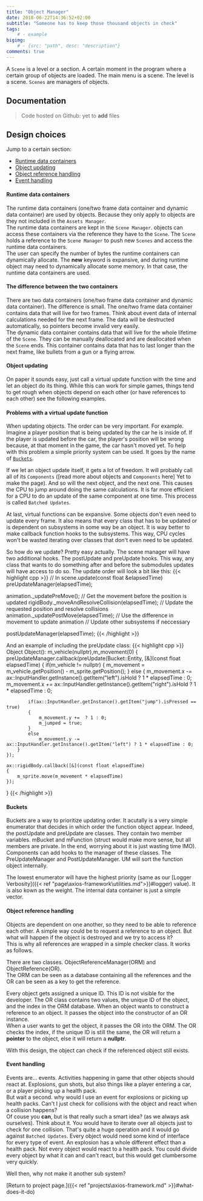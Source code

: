```yaml
---
title: "Object Manager"
date: 2018-06-22T14:36:52+02:00
subtitle: "Someone has to keep those thousand objects in check"
tags: 
    # - example
bigimg: 
    # - {src: "path", desc: "description"}
comments: true
---
```

A `Scene` is a level or a section. A certain moment in the program where a certain group of objects are loaded. The main menu is a scene. The level is a scene. `Scenes` are managers of objects.
<!--more-->
 
## Documentation
<!-- > Github files: [Header](https://github.com/antjowie/Axios-framework/blob/master/include/Axios/SceneManager.h) and [Source](https://github.com/antjowie/Axios-framework/blob/master/src/Axios/SceneManager.cpp) -->
> Code hosted on Github: yet to **add** files

## Design choices
Jump to a certain section:

- [Runtime data containers](#runtime-data-containers)
- [Object updating](#object-updating)
- [Object reference handling](#object-reference-handling)
- [Event handling](#event-handling)

#### Runtime data containers
The runtime data containers (one/two frame data container and dynamic data container) are used by objects. Because they only apply to objects are they not included in the `Assets Manager`.  
The runtime data containers are kept in the `Scene Manager`. objects can access these containers via the reference they have to the `Scene`. The `Scene` holds a reference to the `Scene Manager` to push new `Scenes` and access the runtime data containers.  
The user can specify the number of bytes the runtime containers can dynamically allocate. The **new** keyword is expansive, and during runtime object may need to dynamically allocate some memory. In that case, the runtime data containers are used. 

#### The difference between the two containers
There are two data containers (one/two frame data container and dynamic data container). The difference is small. The one/two frame data container contains data that will live for two frames. Think about event data of internal calculations needed for the next frame. The data will be destructed automatically, so pointers become invalid very easily.  
The dynamic data container contains data that will live for the whole lifetime of the `Scene`. They can be manually deallocated and are deallocated when the `Scene` ends. This container contains data that has to last longer than the next frame, like bullets from a gun or a flying arrow.  

#### Object updating
On paper it sounds easy, just call a virtual update function with the time and let an object do its thing. While this can work for simple games, things tend to get rough when objects depend on each other (or have references to each other) see the following examples.  

#### Problems with a virtual update function
When updating objects. The order can be very important. For example. Imagine a player position that is being updated by the car he is inside of. If the player is updated before the car, the player's position will be wrong because, at that moment in the game, the car hasn't moved yet. To help with this problem a simple priority system can be used. It goes by the name of [`Buckets`](#buckets).

If we let an object update itself, it gets a lot of freedom. It will probably call all of its `Components` ([read more about objects and `Components` here] Yet to make the page). And so will the next object, and the next one. This causes the CPU to jump around doing the same calculations. It is far more efficient for a CPU to do an update of the same component at one time. This process is called `Batched Updates`.

At last, virtual functions can be expansive. Some objects don't even need to update every frame. It also means that every class that has to be updated or is dependent on subsystems in some way be an object. It is way better to make callback function hooks to the subsystems. This way, CPU cycles won't be wasted iterating over classes that don't even need to be updated.

So how do we update? Pretty easy actually. The scene manager will have two additional hooks. The postUpdate and preUpdate hooks. This way, any class that wants to do something after and before the submodules updates will have access to do so. The update order will look a bit like this:
{{< highlight cpp >}}
// In scene.update(const float &elapsedTime)
preUpdateManager(elapsedTime);

animation._updatePreMove(); // Get the movement before the position is updated
rigidBody._moveAndResolveCollision(elapsedTime); // Update the requested position and resolve collisions 
animation._updatePostMove(elapsedTime); // Use the difference in movement to update animation
// Update other subsystems if neccessary

postUpdateManager(elapsedTime);
{{< /highlight >}}

And an example of including the preUpdate class:
{{< highlight cpp >}}
Object Object():
    m_vehicle(nullptr),m_movement(0)
{
    preUpdateManager.callback(preUpdate(Bucket::Entity, [&](const float elapsedTime)
    {
        if(m_vehicle != nullptr)
        {
            m_movement = m_vehicle.getPosition() - m_sprite.getPosition();
        }
        else
        {
            m_movement.x -= ax::InputHandler.getInstance().getItem("left").isHold ? 1 * elapsedTime : 0;
            m_movement.x += ax::InputHandler.getInstance().getItem("right").isHold ? 1 * elapsedTime : 0;
            
            if(ax::InputHandler.getInstance().getItem("jump").isPressed == true)
            {
                m_movement.y +=  ? 1 : 0;
                m_jumped = true;
            }
            else
                m_movement.y -= ax::InputHandler.getInstance().getItem("left") ? 1 * elapsedTime : 0;
        }
    });

    ax::rigidBody.callback([&](const float elapsedTime)
    {
        m_sprite.move(m_movement * elapsedTime)
    });
}
{{< /highlight >}}

#### Buckets
Buckets are a way to prioritize updating order. It acutally is a very simple enumerator that decides in which order the function object appear. Indeed, the postUpdate and preUpdate are classes. They contain two member variables. mBucket and mFunction (struct would make more sense, but all members are private. In the end, worrying about it is just wasting time IMO). Components can add hooks to the manager of these classes. The PreUpdateManager and PostUpdateManager. UM will sort the function object internally.

The lowest enumerator will have the highest priority (same as our [Logger Verbosity]({{< ref "page\axios-framework\utilities.md">}}#logger) value). It is also kown as the weight. The internal data container is just a simple vector.

#### Object reference handling
Objects are dependent on one another, so they need to be able to reference each other. A simple way could be to request a reference to an object. But what will happen if the object is destroyed and we try to access it?  
This is why all references are wrapped in a simple checker class. It works as follows. 

There are two classes. ObjectReferenceManager(ORM) and ObjectReference(OR).  
The ORM can be seen as a database containing all the references and the OR can be seen as a key to get the reference.  

Every object gets assigned a unique ID. This ID is not visible for the developer. The OR class contains two values, the unique ID of the object, and the index in the ORM database. When an object wants to construct a reference to an object. It passes the object into the constructor of an OR instance.  
When a user wants to get the object, it passes the OR into the ORM. The OR checks the index, if the unique ID is still the same, the OR will return a **pointer** to the object, else it will return a **nullptr**.

With this design, the object can check if the referenced object still exists. 

#### Event handling
Events are... events. Activities happening in game that other objects should react at. Explosions, gun shots, but also things like a player entering a car, or a player picking up a health pack.  
But wait a second. why would I use an event for explosions or picking up health packs. Can't I just check for collisions with the object and react when a collision happens?  
Of couse you **can**, but is that really such a smart idea? (as we always ask ourselves). Think about it. You would have to iterate over all objects just to check for one collision. That's quite a huge operation and it would go against `Batched Updates`. Every object would need some kind of interface for every type of event. An explosion has a whole different effect than a health pack. Not every object would react to a health pack. You could divide every object by what it can and can't react, but this would get clumbersome very quickly.

Well then, why not make it another sub system? 


[Return to project page.]({{< ref "projects\axios-framework.md" >}}#what-does-it-do)
